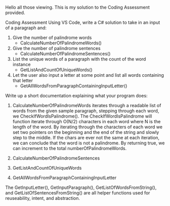 Hello all those viewing. This is my solution to the Coding Assessment provided.

Coding Assessment
Using VS Code, write a C# solution to take in an input of a paragraph and:
1) Give the number of palindrome words
    - CalculateNumberOfPalindromeWords()
2) Give the number of palindrome sentences
    - CalculateNumberOfPalindromeSentences()
3) List the unique words of a paragraph with the count of the word instance
    - GetListAndCountOfUniqueWords()
4) Let the user also input a letter at some point and list all words containing that letter
    - GetAllWordsFromParagraphContainingInputLetter()

Write up a short documentation explaining what your program does:

1) CalculateNumberOfPalindromeWords iterates through a readable list of words from the given sample paragraph, stepping through each word, we CheckIfWordIsPalindrome(). The CheckIfWordIsPalindrome will function iterate through O(N/2) characters in each word where N is the length of the word. By iterating through the characters of each word we set two pointers on the beginning and the end of the string and slowly step to the middle. If the chars are ever not the same at each iteration, we can conclude that the word is not a palindrome. By returning true, we can increment to the total numberOfPalindromeWords.

2) CalculateNumberOfPalindromeSentences 

3) GetListAndCountOfUniqueWords

4) GetAllWordsFromParagraphContainingInputLetter

The GetInputLetter(), GetInputParagraph(), GetListOfWordsFromString(), and GetListOfSentencesFromString() are all helper functions used for reuseability, intent, and abstraction.

